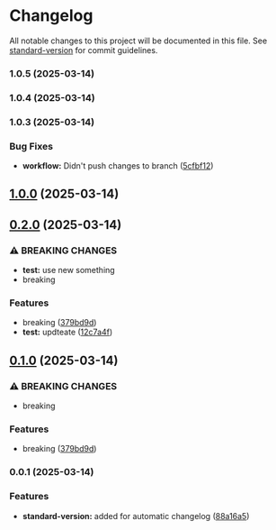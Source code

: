 # Changelog

All notable changes to this project will be documented in this file. See [standard-version](https://github.com/conventional-changelog/standard-version) for commit guidelines.

### 1.0.5 (2025-03-14)

### 1.0.4 (2025-03-14)

### 1.0.3 (2025-03-14)


### Bug Fixes

* **workflow:** Didn't push changes to branch ([5cfbf12](https://github.com/ViTeXFTW/Changelogger/commit/5cfbf1232010603ec49be313767e5cd269cb2b92))

## [1.0.0](https://github.com/ViTeXFTW/Changelogger/compare/v0.2.0...v1.0.0) (2025-03-14)

## [0.2.0](https://github.com/ViTeXFTW/Changelogger/compare/v0.0.1...v0.2.0) (2025-03-14)


### ⚠ BREAKING CHANGES

* **test:** use new something
* breaking

### Features

* breaking ([379bd9d](https://github.com/ViTeXFTW/Changelogger/commit/379bd9d369ac62dcd56e708ccc9e28d6be35b423))
* **test:** updteate ([12c7a4f](https://github.com/ViTeXFTW/Changelogger/commit/12c7a4fb337a6d547a19ac1b2d8d60de306643ef))

## [0.1.0](https://github.com/ViTeXFTW/Changelogger/compare/v0.0.1...v0.1.0) (2025-03-14)


### ⚠ BREAKING CHANGES

* breaking

### Features

* breaking ([379bd9d](https://github.com/ViTeXFTW/Changelogger/commit/379bd9d369ac62dcd56e708ccc9e28d6be35b423))

### 0.0.1 (2025-03-14)


### Features

* **standard-version:** added for automatic changelog ([88a16a5](https://github.com/ViTeXFTW/Changelogger/commit/88a16a5873d215060832959fce554c6b255bf6e3))
